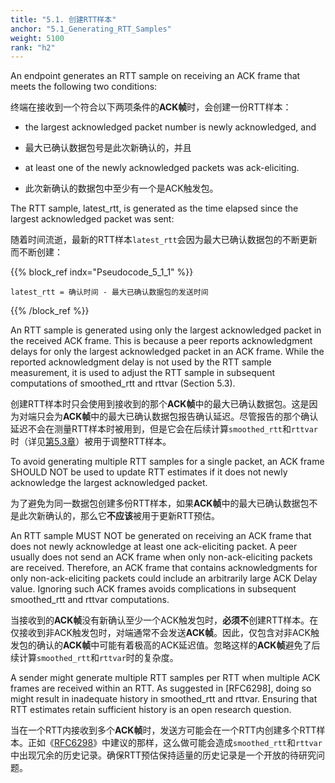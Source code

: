 ```yaml
---
title: "5.1. 创建RTT样本"
anchor: "5.1_Generating_RTT_Samples"
weight: 5100
rank: "h2"
---
```


An endpoint generates an RTT sample on receiving an ACK frame that meets the following two conditions:

终端在接收到一个符合以下两项条件的**ACK帧**时，会创建一份RTT样本：

* the largest acknowledged packet number is newly acknowledged, and

* 最大已确认数据包号是此次新确认的，并且

* at least one of the newly acknowledged packets was ack-eliciting.

* 此次新确认的数据包中至少有一个是ACK触发包。

The RTT sample, latest_rtt, is generated as the time elapsed since the largest acknowledged packet was sent:

随着时间流逝，最新的RTT样本`latest_rtt`会因为最大已确认数据包的不断更新而不断创建：

{{% block_ref
indx="Pseudocode_5_1_1" %}}

```
latest_rtt = 确认时间 - 最大已确认数据包的发送时间
```

{{% /block_ref %}}

An RTT sample is generated using only the largest acknowledged packet in the received ACK frame. This is because a peer reports acknowledgment delays for only the largest acknowledged packet in an ACK frame. While the reported acknowledgment delay is not used by the RTT sample measurement, it is used to adjust the RTT sample in subsequent computations of smoothed_rtt and rttvar (Section 5.3).

创建RTT样本时只会使用到接收到的那个**ACK帧**中的最大已确认数据包。这是因为对端只会为**ACK帧**中的最大已确认数据包报告确认延迟。尽管报告的那个确认延迟不会在测量RTT样本时被用到，但是它会在后续计算`smoothed_rtt`和`rttvar`时（详见[第5.3章]()）被用于调整RTT样本。

To avoid generating multiple RTT samples for a single packet, an ACK frame SHOULD NOT be used to update RTT estimates if it does not newly acknowledge the largest acknowledged packet.

为了避免为同一数据包创建多份RTT样本，如果**ACK帧**中的最大已确认数据包不是此次新确认的，那么它**不应该**被用于更新RTT预估。

An RTT sample MUST NOT be generated on receiving an ACK frame that does not newly acknowledge at least one ack-eliciting packet. A peer usually does not send an ACK frame when only non-ack-eliciting packets are received. Therefore, an ACK frame that contains acknowledgments for only non-ack-eliciting packets could include an arbitrarily large ACK Delay value. Ignoring such ACK frames avoids complications in subsequent smoothed_rtt and rttvar computations.

当接收到的**ACK帧**没有新确认至少一个ACK触发包时，**必须不**创建RTT样本。在仅接收到非ACK触发包时，对端通常不会发送**ACK帧**。因此，仅包含对非ACK触发包的确认的**ACK帧**中可能有着极高的ACK延迟值。忽略这样的**ACK帧**避免了后续计算`smoothed_rtt`和`rttvar`时的复杂度。

A sender might generate multiple RTT samples per RTT when multiple ACK frames are received within an RTT. As suggested in [RFC6298], doing so might result in inadequate history in smoothed_rtt and rttvar. Ensuring that RTT estimates retain sufficient history is an open research question.

当在一个RTT内接收到多个**ACK帧**时，发送方可能会在一个RTT内创建多个RTT样本。正如《[RFC6298]()》中建议的那样，这么做可能会造成`smoothed_rtt`和`rttvar`中出现冗余的历史记录。确保RTT预估保持适量的历史记录是一个开放的待研究问题。
